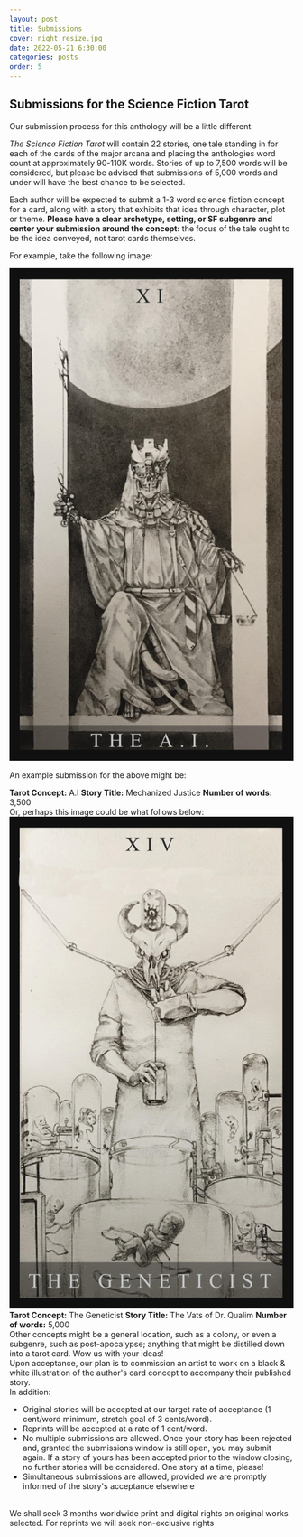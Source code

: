 ```yaml
---
layout: post
title: Submissions
cover: night_resize.jpg
date: 2022-05-21 6:30:00
categories: posts
order: 5
---
```


## Submissions for the Science Fiction Tarot


<p>Our submission process for this anthology will be a little different.</p>
<p><em>The Science Fiction Tarot</em> will contain 22 stories, one tale standing in for each of the cards of the major arcana and placing the anthologies word count at approximately 90-110K words. Stories of up to 7,500 words will be considered, but please be advised that submissions of 5,000 words and under will have the best chance to be selected.</p>
<p>Each author will be expected to submit a 1-3 word science fiction concept for a card, along with a story that exhibits that idea through character, plot or theme. <strong>Please have a clear archetype, setting, or SF subgenre and center your submission around the concept:</strong> the focus of the tale ought to be the idea conveyed, not tarot cards themselves.</p>
<p>For example, take the following image:<p>
<img src="/images/Tarot_AI.jpg" />
<p>An example submission for the above might be:</p>
<strong>Tarot Concept:</strong> A.I
<strong>Story Title:</strong> Mechanized Justice
<strong>Number of words:</strong> 3,500
<br />
Or, perhaps this image could be what follows below: 
<br />
<img src="/images/Tarot_Geneticist.jpg" />
<br />
<strong>Tarot Concept:</strong> The Geneticist
<strong>Story Title:</strong> The Vats of Dr. Qualim
<strong>Number of words:</strong> 5,000
<br />
Other concepts might be a general location, such as a colony, or even a subgenre, such as post-apocalypse; anything that might be distilled down into a tarot card. Wow us with your ideas!
<br />
Upon acceptance, our plan is to commission an artist to work on a black & white illustration of the author's card concept to accompany their published story.
<br />
In addition:
<br />

- Original stories will be accepted at our target rate of acceptance (1 cent/word minimum, stretch goal of 3 cents/word).
  <br />
- Reprints will be accepted at a rate of 1 cent/word.
  <br />
- No multiple submissions are allowed. Once your story has been rejected and, granted the submissions window is still open, you may submit again. If a story of yours has been accepted prior to the window closing, no further stories will be considered. One story at a time, please!
  <br />
- Simultaneous submissions are allowed, provided we are promptly informed of the story's acceptance elsewhere

<br />
We shall seek 3 months worldwide print and digital rights on original works selected. For reprints we will seek non-exclusive rights
